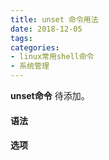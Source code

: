 ```yaml
---
title: unset 命令用法
date: 2018-12-05
tags:
categories: 
- linux常用shell命令
- 系统管理
---
```

**unset命令** 待添加。
<!-- more --> 
#### **语法**


#### **选项**
